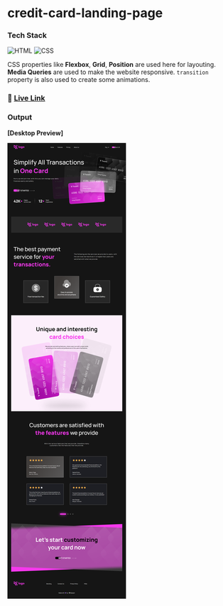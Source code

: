 # credit-card-landing-page

### Tech Stack

![HTML](https://img.shields.io/badge/HTML5-E34F26?style=for-the-badge&logo=html5&logoColor=white)
![CSS](https://img.shields.io/badge/CSS3-1572B6?style=for-the-badge&logo=css3&logoColor=white)

CSS properties like **Flexbox**, **Grid**, **Position** are used here for layouting. **Media Queries** are used to make the website responsive. `transition` property is also used to create some animations.

### :rocket: [Live Link](https://guru-404.github.io/creditcard-webpage/)

### Output

**[Desktop Preview]**

![credit-card-landing-page-output](credit-card-landing-page-output.png)
